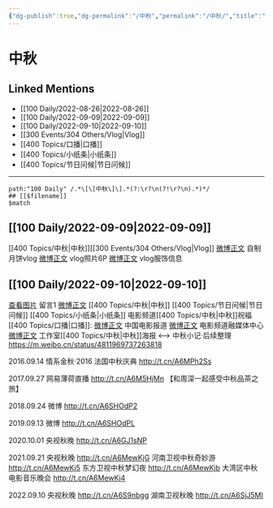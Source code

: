 ```yaml
---
{"dg-publish":true,"dg-permalink":"/中秋","permalink":"/中秋/","title":"中秋"}
---
```



# 中秋

## Linked Mentions
- [[100 Daily/2022-08-26\|2022-08-26]]
- [[100 Daily/2022-09-09\|2022-09-09]]
- [[100 Daily/2022-09-10\|2022-09-10]]
- [[300 Events/304 Others/Vlog\|Vlog]]
- [[400 Topics/口播\|口播]]
- [[400 Topics/小纸条\|小纸条]]
- [[400 Topics/节日问候\|节日问候]]

---
```expander
path:"100 Daily" /.*\[\[中秋\]\].*(?:\r?\n(?!\r?\n).*)*/
## [[$filename]]
$match
```
## [[100 Daily/2022-09-09\|2022-09-09]]
[[400 Topics/中秋\|中秋]][[300 Events/304 Others/Vlog\|Vlog]]
[微博正文](https://m.weibo.cn/7478855230/4811721028406942) 自制月饼vlog
[微博正文](https://m.weibo.cn/7478855230/4811729504048521) vlog照片6P
[微博正文](https://m.weibo.cn/7710473200/4811738304225585) vlog服饰信息
## [[100 Daily/2022-09-10\|2022-09-10]]
[查看图片](https://wx4.sinaimg.cn/large/0088n2Pggy1h61xxnqn16j30yi071gm3.jpg) 留言1 [微博正文](http://weibo.com/1736988591/M1F1GavmV) [[400 Topics/中秋\|中秋]] [[400 Topics/节日问候\|节日问候]] [[400 Topics/小纸条\|小纸条]]
电影频道[[400 Topics/中秋\|中秋]]祝福 [[400 Topics/口播\|口播]]:
[微博正文](https://m.weibo.cn/1261788454/4812273228713983) 中国电影报道
[微博正文](https://m.weibo.cn/6495544869/4812274335747325) 电影频道融媒体中心
[微博正文](https://weibo.com/7478855230/M54wKqKns) 工作室[[400 Topics/中秋\|中秋]]海报
<-->
中秋小记·后续整理
https://m.weibo.cn/status/4811969737263818

2016.09.14 情系金秋·2016 法国中秋庆典 http://t.cn/A6MPh2Ss

2017.09.27 网易薄荷直播 http://t.cn/A6M5HjMn
【和周深一起感受中秋品茶之旅】

2018.09.24 微博 http://t.cn/A6SHOdP2

2019.09.13 微博 http://t.cn/A6SHOdPL

2020.10.01 央视秋晚 http://t.cn/A6GJ1sNP

2021.09.21
央视秋晚 http://t.cn/A6MewKjG
河南卫视中秋奇妙游 http://t.cn/A6MewKj5
东方卫视中秋梦幻夜 http://t.cn/A6MewKjb
大湾区中秋电影音乐晚会 http://t.cn/A6MewKj4

2022.09.10
央视秋晚 http://t.cn/A6S9nbgg
湖南卫视秋晚 http://t.cn/A6SjJ5MI
